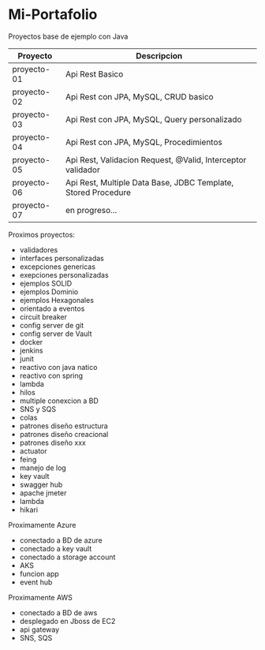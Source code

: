 # Mi-Portafolio
Proyectos base de ejemplo con Java

| Proyecto      | Descripcion                                   					|
| ------------- | -------------------------------------------------					|
| proyecto-01   | Api Rest Basico                               					|
| proyecto-02   | Api Rest con JPA, MySQL, CRUD basico          					|
| proyecto-03   | Api Rest con JPA, MySQL, Query personalizado  					|
| proyecto-04   | Api Rest con JPA, MySQL, Procedimientos           				|
| proyecto-05   | Api Rest, Validacion Request, @Valid, Interceptor validador		|
| proyecto-06   | Api Rest, Multiple Data Base, JDBC Template, Stored Procedure		|
| proyecto-07   | en progreso...							      					|

Proximos proyectos:
- validadores
- interfaces personalizadas
- excepciones genericas
- exepciones personalizadas
- ejemplos SOLID
- ejemplos Dominio
- ejemplos Hexagonales
- orientado a eventos
- circuit breaker
- config server de git
- config server de Vault
- docker
- jenkins
- junit
- reactivo con java natico
- reactivo con spring
- lambda
- hilos
- multiple conexcion a BD
- SNS y SQS
- colas
- patrones diseño estructura
- patrones diseño creacional
- patrones diseño xxx
- actuator
- feing
- manejo de log 
- key vault 
- swagger hub 
- apache jmeter
- lambda
- hikari


Proximamente Azure
- conectado a BD de azure
- conectado a key vault
- conectado a storage account
- AKS
- funcion app
- event hub 


Proximamente AWS
- conectado a BD de aws
- desplegado en Jboss de EC2
- api gateway
- SNS, SQS






